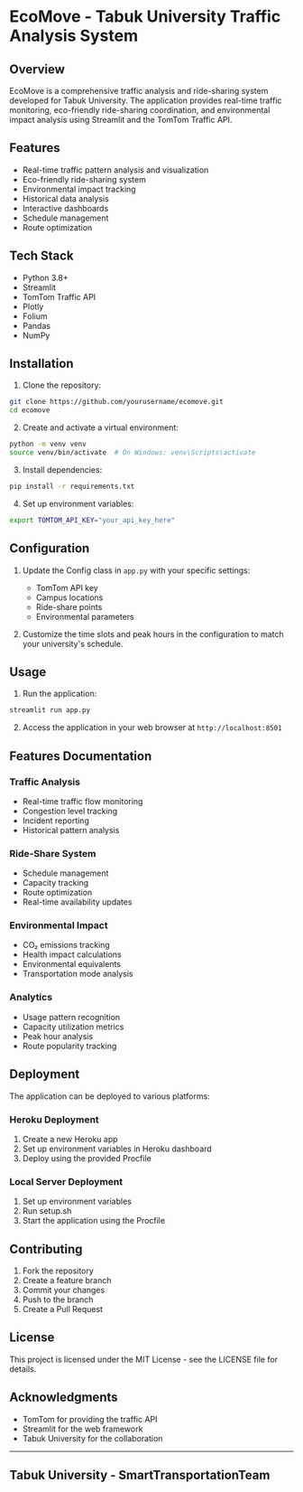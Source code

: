 
# EcoMove - Tabuk University Traffic Analysis System

## Overview
EcoMove is a comprehensive traffic analysis and ride-sharing system developed for Tabuk University. The application provides real-time traffic monitoring, eco-friendly ride-sharing coordination, and environmental impact analysis using Streamlit and the TomTom Traffic API.

## Features
- Real-time traffic pattern analysis and visualization
- Eco-friendly ride-sharing system
- Environmental impact tracking
- Historical data analysis
- Interactive dashboards
- Schedule management
- Route optimization

## Tech Stack
- Python 3.8+
- Streamlit
- TomTom Traffic API
- Plotly
- Folium
- Pandas
- NumPy

## Installation

1. Clone the repository:
```bash
git clone https://github.com/yourusername/ecomove.git
cd ecomove
```

2. Create and activate a virtual environment:
```bash
python -m venv venv
source venv/bin/activate  # On Windows: venv\Scripts\activate
```

3. Install dependencies:
```bash
pip install -r requirements.txt
```

4. Set up environment variables:
```bash
export TOMTOM_API_KEY="your_api_key_here"
```

## Configuration
1. Update the Config class in `app.py` with your specific settings:
   - TomTom API key
   - Campus locations
   - Ride-share points
   - Environmental parameters

2. Customize the time slots and peak hours in the configuration to match your university's schedule.

## Usage
1. Run the application:
```bash
streamlit run app.py
```

2. Access the application in your web browser at `http://localhost:8501`

## Features Documentation

### Traffic Analysis
- Real-time traffic flow monitoring
- Congestion level tracking
- Incident reporting
- Historical pattern analysis

### Ride-Share System
- Schedule management
- Capacity tracking
- Route optimization
- Real-time availability updates

### Environmental Impact
- CO₂ emissions tracking
- Health impact calculations
- Environmental equivalents
- Transportation mode analysis

### Analytics
- Usage pattern recognition
- Capacity utilization metrics
- Peak hour analysis
- Route popularity tracking

## Deployment
The application can be deployed to various platforms:

### Heroku Deployment
1. Create a new Heroku app
2. Set up environment variables in Heroku dashboard
3. Deploy using the provided Procfile

### Local Server Deployment
1. Set up environment variables
2. Run setup.sh
3. Start the application using the Procfile

## Contributing
1. Fork the repository
2. Create a feature branch
3. Commit your changes
4. Push to the branch
5. Create a Pull Request

## License
This project is licensed under the MIT License - see the LICENSE file for details.

## Acknowledgments
- TomTom for providing the traffic API
- Streamlit for the web framework
- Tabuk University for the collaboration

---
## Tabuk University - SmartTransportationTeam

